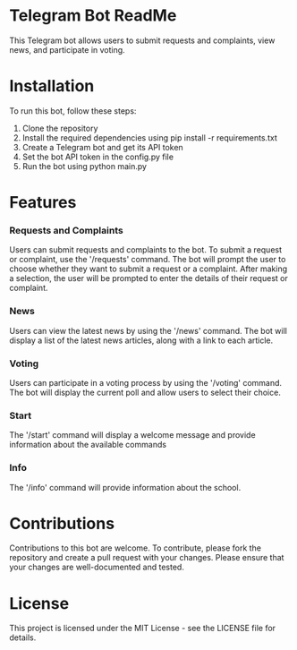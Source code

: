 # Telegram Bot ReadMe
This Telegram bot allows users to submit requests and complaints, view news, and participate in voting.

# Installation
To run this bot, follow these steps:

1) Clone the repository
2) Install the required dependencies using pip install -r requirements.txt
3) Create a Telegram bot and get its API token
4) Set the bot API token in the config.py file
5) Run the bot using python main.py
# Features
### Requests and Complaints
Users can submit requests and complaints to the bot. To submit a request or complaint, use the '/requests' command. The bot will prompt the user to choose whether they want to submit a request or a complaint. After making a selection, the user will be prompted to enter the details of their request or complaint.

### News
Users can view the latest news by using the '/news' command. The bot will display a list of the latest news articles, along with a link to each article.

### Voting
Users can participate in a voting process by using the '/voting' command. The bot will display the current poll and allow users to select their choice.

### Start
 The '/start' command will display a welcome message and provide information about the available commands
### Info
 The '/info' command will provide information about the school.
# Contributions
Contributions to this bot are welcome. To contribute, please fork the repository and create a pull request with your changes. Please ensure that your changes are well-documented and tested.

# License
This project is licensed under the MIT License - see the LICENSE file for details.